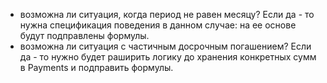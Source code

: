 * возможна ли ситуация, когда период не равен месяцу? Если да - то нужна спецификация поведения в данном случае: на ее основе будут подправлены формулы.
* возможна ли ситуация с частичным досрочным погашением? Если да - то нужно будет раширить логику до хранения конкретных сумм в Payments и подправить формулы.
